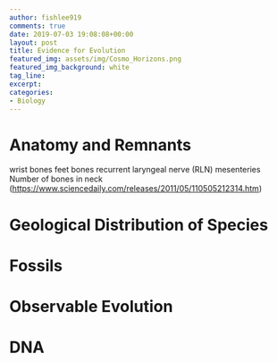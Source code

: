 ```yaml
---
author: fishlee919
comments: true
date: 2019-07-03 19:08:08+00:00
layout: post
title: Evidence for Evolution
featured_img: assets/img/Cosmo_Horizons.png
featured_img_background: white
tag_line:
excerpt:
categories:
- Biology
---
```


# Anatomy and Remnants
wrist bones
feet bones
recurrent laryngeal nerve (RLN)
mesenteries
Number of bones in neck (https://www.sciencedaily.com/releases/2011/05/110505212314.htm)


# Geological Distribution of Species

# Fossils

# Observable Evolution

# DNA

